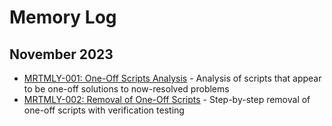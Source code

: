 # Memory Log

## November 2023

- [MRTMLY-001: One-Off Scripts Analysis](./logged_memories/MRTMLY-001-one-off-scripts-analysis.md) - Analysis of scripts that appear to be one-off solutions to now-resolved problems
- [MRTMLY-002: Removal of One-Off Scripts](./logged_memories/MRTMLY-002-removal-of-one-off-scripts.md) - Step-by-step removal of one-off scripts with verification testing

